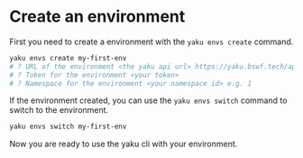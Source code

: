<!--
SPDX-FileCopyrightText: 2024 grow platform GmbH

SPDX-License-Identifier: MIT
-->

# Create an environment

First you need to create a environment with the `yaku envs create` command.

```bash
yaku envs create my-first-env
# ? URL of the environment <the yaku api url> https://yaku.bswf.tech/api/v1
# ? Token for the environment <your token>
# ? Namespace for the environment <your namespace id> e.g. 1
```

If the environment created, you can use the `yaku envs switch` command to switch to the environment.

```bash
yaku envs switch my-first-env
```

Now you are ready to use the yaku cli with your environment.
